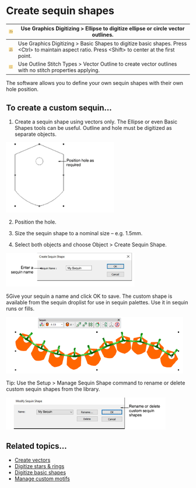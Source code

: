 # Create sequin shapes

| ![Ellipse.png](assets/Ellipse.png)             | Use Graphics Digitizing &gt; Ellipse to digitize ellipse or circle vector outlines.                                                                    |
| ---------------------------------------------- | --------------------------------------------------------------------------------------------------------------------------------------------------- |
| ![BasicShapes.png](assets/BasicShapes.png)     | Use Graphics Digitizing &gt; Basic Shapes to digitize basic shapes. Press &lt;Ctrl&gt; to maintain aspect ratio. Press &lt;Shift&gt; to center at the first point. |
| ![VectorOutline.png](assets/VectorOutline.png) | Use Outline Stitch Types &gt; Vector Outline to create vector outlines with no stitch properties applying.                                             |


The software allows you to define your own sequin shapes with their own hole position.

## To create a custom sequin...

1. Create a sequin shape using vectors only. The Ellipse or even Basic Shapes tools can be useful. Outline and hole must be digitized as separate objects.

![CustomSequins1.png](assets/CustomSequins1.png)

2. Position the hole.

3. Size the sequin shape to a nominal size – e.g. 1.5mm.

4. Select both objects and choose Object &gt; Create Sequin Shape.

![CreateSequinShape.png](assets/CreateSequinShape.png)

5Give your sequin a name and click OK to save. The custom shape is available from the sequin droplist for use in sequin palettes. Use it in sequin runs or fills.

![CustomSequins2.png](assets/CustomSequins2.png)

Tip: Use the Setup > Manage Sequin Shape command to rename or delete custom sequin shapes from the library.

![ModifySequinShape.png](assets/ModifySequinShape.png)

## Related topics...

- [Create vectors](../../Automatic/vectors/Create_vectors)
- [Digitize stars & rings](../../Modifying/productivity/Digitize_stars_rings)
- [Digitize basic shapes](../../Modifying/productivity/Digitize_basic_shapes)
- [Manage custom motifs](../../Decorative/motifs/Manage_custom_motifs)
